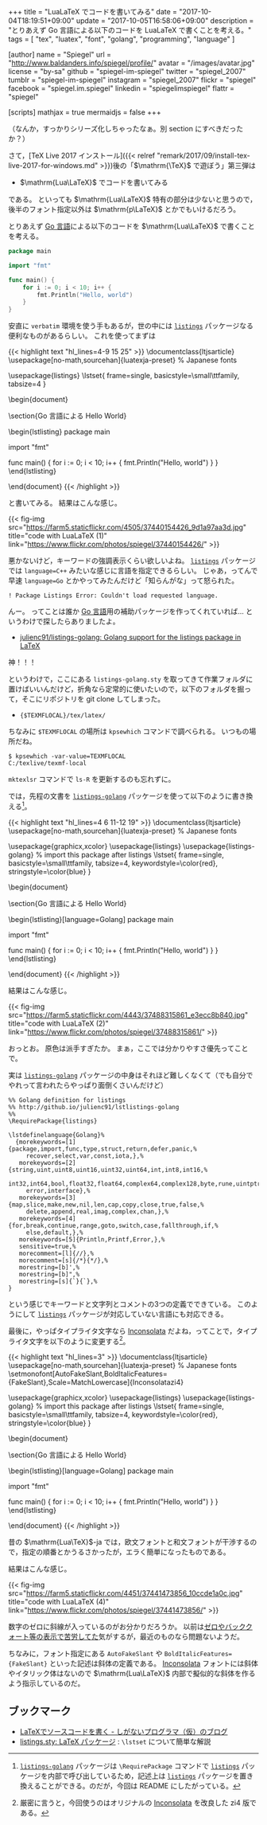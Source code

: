 +++
title = "LuaLaTeX でコードを書いてみる"
date =  "2017-10-04T18:19:51+09:00"
update =  "2017-10-05T16:58:06+09:00"
description = "とりあえず Go 言語による以下のコードを LuaLaTeX で書くことを考える。"
tags        = [ "tex", "luatex", "font", "golang", "programming", "language" ]

[author]
  name      = "Spiegel"
  url       = "http://www.baldanders.info/spiegel/profile/"
  avatar    = "/images/avatar.jpg"
  license   = "by-sa"
  github    = "spiegel-im-spiegel"
  twitter   = "spiegel_2007"
  tumblr    = "spiegel-im-spiegel"
  instagram = "spiegel_2007"
  flickr    = "spiegel"
  facebook  = "spiegel.im.spiegel"
  linkedin  = "spiegelimspiegel"
  flattr    = "spiegel"

[scripts]
  mathjax = true
  mermaidjs = false
+++

（なんか，すっかりシリーズ化しちゃったなぁ。別 section にすべきだったか？）

さて，[TeX Live 2017 インストール]({{< relref "remark/2017/09/install-tex-live-2017-for-windows.md" >}})後の「$\mathrm{\TeX}$ で遊ぼう」第三弾は

- $\mathrm{Lua\LaTeX}$ でコードを書いてみる

である。
といっても $\mathrm{Lua\LaTeX}$ 特有の部分は少ないと思うので，後半のフォント指定以外は $\mathrm{p\LaTeX}$ とかでもいけるだろう。

とりあえず [Go 言語]による以下のコードを $\mathrm{Lua\LaTeX}$ で書くことを考える。

```go
package main

import "fmt"

func main() {
    for i := 0; i < 10; i++ {
        fmt.Println("Hello, world")
    }
}
```

安直に `verbatim` 環境を使う手もあるが，世の中には [`listings`] パッケージなる便利なものがあるらしい。
これを使ってまずは

{{< highlight text "hl_lines=4-9 15 25" >}}
\documentclass{ltjsarticle}
\usepackage[no-math,sourcehan]{luatexja-preset} % Japanese fonts

\usepackage{listings}
\lstset{
    frame=single,
    basicstyle=\small\ttfamily,
    tabsize=4
}

\begin{document}

\section{Go 言語による Hello World}

\begin{lstlisting}
package main

import "fmt"

func main() {
    for i := 0; i < 10; i++ {
        fmt.Println("Hello, world")
    }
}
\end{lstlisting}

\end{document}
{{< /highlight >}}

と書いてみる。
結果はこんな感じ。

{{< fig-img src="https://farm5.staticflickr.com/4505/37440154426_9d1a97aa3d.jpg" title="code with LuaLaTeX (1)"  link="https://www.flickr.com/photos/spiegel/37440154426/" >}}

悪かないけど，キーワードの強調表示くらい欲しいよね。
[`listings`] パッケージでは `language=C++` みたいな感じに言語を指定できるらしい。
じゃあ，ってんで早速 `language=Go` とかやってみたんだけど「知らんがな」って怒られた。

```text
! Package Listings Error: Couldn't load requested language.
```

んー。
ってことは誰か [Go 言語]用の補助パッケージを作ってくれていれば... というわけで探したらありましたよ。

- [julienc91/listings-golang: Golang support for the listings package in LaTeX](https://github.com/julienc91/listings-golang )

神！！！

というわけで，ここにある `listings-golang.sty` を取ってきて作業フォルダに置けばいいんだけど，折角なら定常的に使いたいので，以下のフォルダを掘って，そこにリポジトリを git clone してしまった。

- `{$TEXMFLOCAL}/tex/latex/`

ちなみに `$TEXMFLOCAL` の場所は `kpsewhich` コマンドで調べられる。
いつもの場所だね。

```text
$ kpsewhich -var-value=TEXMFLOCAL
C:/texlive/texmf-local
```

`mktexlsr` コマンドで `ls-R` を更新するのも忘れずに。

では，先程の文書を [`listings-golang`] パッケージを使って以下のように書き換える[^glst1]。

[^glst1]: [`listings-golang`] パッケージは `\RequirePackage` コマンドで [`listings`] パッケージを内部で呼び出しているため，記述上は [`listings`] パッケージを置き換えることができる。のだが，今回は README にしたがっている。

{{< highlight text "hl_lines=4 6 11-12 19" >}}
\documentclass{ltjsarticle}
\usepackage[no-math,sourcehan]{luatexja-preset} % Japanese fonts

\usepackage{graphicx,xcolor}
\usepackage{listings}
\usepackage{listings-golang} % import this package after listings
\lstset{
    frame=single,
    basicstyle=\small\ttfamily,
    tabsize=4,
    keywordstyle=\color{red},
    stringstyle=\color{blue}
}

\begin{document}

\section{Go 言語による Hello World}

\begin{lstlisting}[language=Golang]
package main

import "fmt"

func main() {
    for i := 0; i < 10; i++ {
        fmt.Println("Hello, world")
    }
}
\end{lstlisting}

\end{document}
{{< /highlight >}}

結果はこんな感じ。

{{< fig-img src="https://farm5.staticflickr.com/4443/37488315861_e3ecc8b840.jpg" title="code with LuaLaTeX (2)"  link="https://www.flickr.com/photos/spiegel/37488315861/" >}}

おっとお。
原色は派手すぎたか。
まぁ，ここでは分かりやすさ優先ってことで。

実は [`listings-golang`] パッケージの中身はそれほど難しくなくて（でも自分でやれって言われたらやっぱり面倒くさいんだけど）

```text
%% Golang definition for listings
%% http://github.io/julienc91/lstlistings-golang
%%
\RequirePackage{listings}

\lstdefinelanguage{Golang}%
  {morekeywords=[1]{package,import,func,type,struct,return,defer,panic,%
     recover,select,var,const,iota,},%
   morekeywords=[2]{string,uint,uint8,uint16,uint32,uint64,int,int8,int16,%
     int32,int64,bool,float32,float64,complex64,complex128,byte,rune,uintptr,%
     error,interface},%
   morekeywords=[3]{map,slice,make,new,nil,len,cap,copy,close,true,false,%
     delete,append,real,imag,complex,chan,},%
   morekeywords=[4]{for,break,continue,range,goto,switch,case,fallthrough,if,%
     else,default,},%
   morekeywords=[5]{Println,Printf,Error,},%
   sensitive=true,%
   morecomment=[l]{//},%
   morecomment=[s]{/*}{*/},%
   morestring=[b]',%
   morestring=[b]",%
   morestring=[s]{`}{`},%
}
```

という感じでキーワードと文字列とコメントの3つの定義でできている。
このようにして [`listings`] パッケージが対応していない言語にも対応できる。

最後に，やっぱタイプライタ文字なら [Inconsolata] だよね，ってことで，タイプライタ文字を以下のように変更する[^z4]。

[^z4]: 厳密に言うと，今回使うのはオリジナルの [Inconsolata] を改良した zi4 版である。

{{< highlight text "hl_lines=3" >}}
\documentclass{ltjsarticle}
\usepackage[no-math,sourcehan]{luatexja-preset} % Japanese fonts
\setmonofont[AutoFakeSlant,BoldItalicFeatures={FakeSlant},Scale=MatchLowercase]{Inconsolatazi4}

\usepackage{graphicx,xcolor}
\usepackage{listings}
\usepackage{listings-golang} % import this package after listings
\lstset{
    frame=single,
    basicstyle=\small\ttfamily,
    tabsize=4,
    keywordstyle=\color{red},
    stringstyle=\color{blue}
}

\begin{document}

\section{Go 言語による Hello World}

\begin{lstlisting}[language=Golang]
package main

import "fmt"

func main() {
    for i := 0; i < 10; i++ {
        fmt.Println("Hello, world")
    }
}
\end{lstlisting}

\end{document}
{{< /highlight >}}

昔の $\mathrm{Lua\TeX}$-ja では，欧文フォントと和文フォントが干渉するので，指定の順番とかうるさかったが，エラく簡単になったものである。

結果はこんな感じ。

{{< fig-img src="https://farm5.staticflickr.com/4451/37441473856_10ccde1a0c.jpg" title="code with LuaLaTeX (4)"  link="https://www.flickr.com/photos/spiegel/37441473856/" >}}

数字のゼロに斜線が入っているのがお分かりだろうか。
以前は[ゼロやバッククォート等の表示で苦労してた](http://d.hatena.ne.jp/zrbabbler/20130421/1366560678 "LaTeX の inconsolata がアレなので何とかする - マクロツイーター")気がするが，最近のものなら問題ないようだ。

ちなみに，フォント指定にある `AutoFakeSlant` や `BoldItalicFeatures={FakeSlant}` といった記述は斜体の定義である。
[Inconsolata] フォントには斜体やイタリック体はないので $\mathrm{Lua\LaTeX}$ 内部で擬似的な斜体を作るよう指示しているのだ。

## ブックマーク

- [LaTeXでソースコードを書く - しがないプログラマ（仮）のブログ](http://turgure.hatenablog.com/entry/2016/08/19/183501)
- [listings.sty: LaTeX パッケージ](http://www.biwako.shiga-u.ac.jp/sensei/kumazawa/tex/listings.html) : `\lstset` について簡単な解説

[Go 言語]: https://golang.org/ "The Go Programming Language"
[`listings`]: https://ctan.org/tex-archive/macros/latex/contrib/listings "CTAN: /tex-archive/macros/latex/contrib/listings"
[`listings-golang`]: https://github.com/julienc91/listings-golang "julienc91/listings-golang: Golang support for the listings package in LaTeX"
[Inconsolata]: http://levien.com/type/myfonts/inconsolata.html
